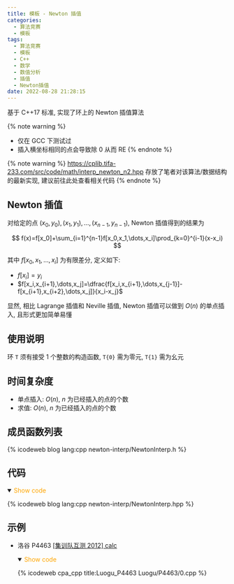 ```yaml
---
title: 模板 - Newton 插值
categories:
  - 算法竞赛
  - 模板
tags:
  - 算法竞赛
  - 模板
  - C++
  - 数学
  - 数值分析
  - 插值
  - Newton插值
date: 2022-08-28 21:28:15
---
```


基于 C++17 标准, 实现了环上的 Newton 插值算法

{% note warning %}

- 仅在 GCC 下测试过
- 插入横坐标相同的点会导致除 0 从而 RE
  {% endnote %}

<!-- more -->

{% note warning %}
<https://cplib.tifa-233.com/src/code/math/interp_newton_n2.hpp> 存放了笔者对该算法/数据结构的最新实现, 建议前往此处查看相关代码
{% endnote %}

## Newton 插值

对给定的点 $(x_0,y_0),(x_1,y_1),\dots,(x_{n-1},y_{n-1})$, Newton 插值得到的结果为

$$
f(x)=f[x_0]+\sum_{i=1}^{n-1}f[x_0,x_1,\dots,x_i]\prod_{k=0}^{i-1}(x-x_i)
$$

其中 $f[x_0,x_1,\dots,x_i]$ 为有限差分, 定义如下:

- $f[x_i]=y_i$
- $f[x_i,x_{i+1},\dots,x_j]=\dfrac{f[x_i,x_{i+1},\dots,x_{j-1}]-f[x_{i+1},x_{i+2},\dots,x_j]}{x_i-x_j}$

显然, 相比 Lagrange 插值和 Neville 插值, Newton 插值可以做到 $O(n)$ 的单点插入, 且形式更加简单易懂

## 使用说明

环 `T` 须有接受 1 个整数的构造函数, `T{0}` 需为零元, `T{1}` 需为幺元

## 时间复杂度

- 单点插入: $O(n)$, $n$ 为已经插入的点的个数
- 求值: $O(n)$, $n$ 为已经插入的点的个数

## 成员函数列表

{% icodeweb blog lang:cpp newton-interp/NewtonInterp.h %}

## 代码

<details open>
<summary><font color='orange'>Show code</font></summary>

{% icodeweb blog lang:cpp newton-interp/NewtonInterp.hpp %}

</details>

## 示例

- 洛谷 P4463 [[集训队互测 2012] calc](https://www.luogu.com.cn/problem/P4463)

  <details open>
  <summary><font color='orange'>Show code</font></summary>

  {% icodeweb cpa_cpp title:Luogu_P4463 Luogu/P4463/0.cpp %}

  </details>
